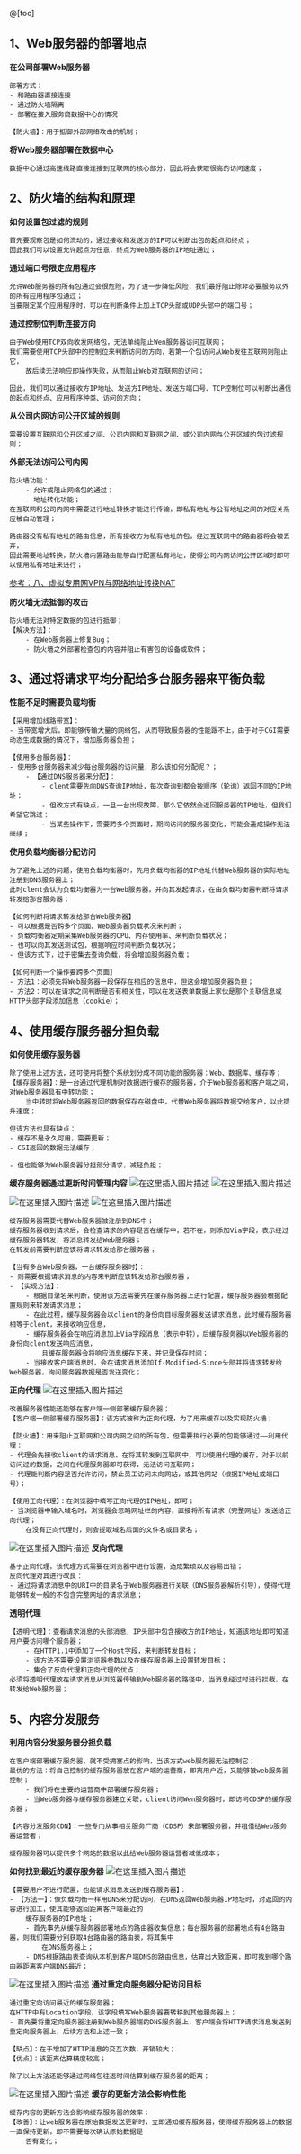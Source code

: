 @[toc]

## 1、Web服务器的部署地点
**在公司部署Web服务器**

```
部署方式：
- 和路由器直接连接
- 通过防火墙隔离
- 部署在接入服务商数据中心的情况

【防火墙】：用于抵御外部网络攻击的机制；
```
**将Web服务器部署在数据中心**

```
数据中心通过高速线路直接连接到互联网的核心部分，因此将会获取很高的访问速度；
```
## 2、防火墙的结构和原理
**如何设置包过滤的规则**
```
首先要观察包是如何流动的，通过接收和发送方的IP可以判断出包的起点和终点；
因此我们可以设置允许起点为任意，终点为Web服务器的IP地址通过；
```
**通过端口号限定应用程序**

```
允许Web服务器的所有包通过会很危险，为了进一步降低风险，我们最好阻止除非必要服务以外 的所有应用程序包通过；
当要限定某个应用程序时，可以在判断条件上加上TCP头部或UDP头部中的端口号；
```
**通过控制位判断连接方向**
```
由于Web使用TCP双向收发网络包，无法单纯阻止Wen服务器访问互联网；
我们需要使用TCP头部中的控制位来判断访问的方向，若第一个包访问从Web发往互联网则阻止它，
	故后续无法响应即操作失败，从而阻止Web对互联网的访问；

因此，我们可以通过接收方IP地址、发送方IP地址、发送方端口号、TCP控制位可以判断出通信的起点和终点、应用程序种类、访问的方向；
```

**从公司内网访问公开区域的规则**

```
需要设置互联网和公开区域之间、公司内网和互联网之间、或公司内网与公开区域的包过滤规则；
```
**外部无法访问公司内网**

```
防火墙功能：
	- 允许或阻止网络包的通过；
	- 地址转化功能；
在互联网和公司内网中需要进行地址转换才能进行传输，即私有地址与公有地址之间的对应关系应被自动管理；

路由器没有私有地址的路由信息，所有接收方为私有地址的包，经过互联网中的路由器将会被丢弃，
因此需要地址转换，防火墙内置路由能够自行配置私有地址，使得公司内网访问公开区域时即可以使用私有地址来进行；
```
[参考：八、虚拟专用网VPN与网络地址转换NAT](https://blog.csdn.net/weixin_45926547/article/details/124824013?ops_request_misc=%257B%2522request%255Fid%2522%253A%2522165357054116780366579787%2522%252C%2522scm%2522%253A%252220140713.130102334.pc%255Fblog.%2522%257D&request_id=165357054116780366579787&biz_id=0&utm_medium=distribute.pc_search_result.none-task-blog-2~blog~first_rank_ecpm_v1~rank_v31_ecpm-1-124824013-null-null.nonecase&utm_term=%E7%A7%81%E6%9C%89%E5%9C%B0%E5%9D%80&spm=1018.2226.3001.4450)

**防火墙无法抵御的攻击**
```
防火墙无法对特定数据的包进行抵御；
【解决方法】：
	- 在Web服务器上修复Bug；
	- 防火墙之外部署检查包的内容并阻止有害包的设备或软件；
```

## 3、通过将请求平均分配给多台服务器来平衡负载
**性能不足时需要负载均衡**
```
【采用增加线路带宽】：
- 当带宽增大后，即能够传输大量的网络包，从而导致服务器的性能跟不上，由于对于CGI需要动态生成数据的情况下，增加服务器负担；

【使用多台服务器】：
- 使用多台服务器来减少每台服务器的访问量，那么该如何分配呢？；
	- 【通过DNS服务器来分配】：
		- clent需要先向DNS查询IP地址，每次查询到都会按顺序（轮询）返回不同的IP地址； 
		- 但改方式有缺点，一旦一台出现故障，那么它依然会返回服务器的IP地址，但我们希望它跳过；
		- 当某些操作下，需要跨多个页面时，期间访问的服务器变化，可能会造成操作无法继续；
```
**使用负载均衡器分配访问**
```
为了避免上述的问题，使用负载均衡器时，先用负载均衡器的IP地址代替Web服务器的实际地址注册到DNS服务器上；
此时clent会认为负载均衡器为一台Web服务器，并向其发起请求，在由负载均衡器判断将请求转发给那台服务器；

【如何判断将请求转发给那台Web服务器】
- 可以根据是否跨多个页面、Web服务器负载状况来判断；
- 负载均衡器定期采集Web服务器的CPU、内存使用率、来判断负载状况；
- 也可以向其发送测试包，根据响应时间判断负载状况；
- 但该方式下，过于密集去查询负载，将会增加服务器负载；

【如何判断一个操作要跨多个页面】
- 方法1：必须先将Web服务器一段保存在相应的信息中，但这会增加服务器负担；
- 方法2：可以在请求之间判断是否有相关性，可以在发送表单数据上家伙是那个关联信息或HTTP头部字段添加信息（cookie）；
```
## 4、使用缓存服务器分担负载
**如何使用缓存服务器**
```
除了使用上述方法，还可使用将整个系统划分成不同功能的服务器：Web、数据库、缓存等；
【缓存服务器】：是一台通过代理机制对数据进行缓存的服务器，介于Web服务器和客户端之间，对Web服务器具有中转功能；
	当中转时将Web服务器返回的数据保存在磁盘中，代替Web服务器将数据交给客户，以此提升速度；

但该方法也具有缺点：
- 缓存不是永久可用，需要更新；
- CGI返回的数据无法缓存；

- 但也能够为Web服务器分担部分请求，减轻负担；
```
**缓存服务器通过更新时间管理内容**
![在这里插入图片描述](https://img-blog.csdnimg.cn/7452f8ddd1d04ab58e07ffd2069a1bb8.png)
![在这里插入图片描述](https://img-blog.csdnimg.cn/ef2571bc92004e65b1cec8b773aee167.png)

![在这里插入图片描述](https://img-blog.csdnimg.cn/c2b2af7382024245b0a5f1a8945029e7.png)
![在这里插入图片描述](https://img-blog.csdnimg.cn/be0c211ca0cc4552a33db3b2b1a822a4.png)


```
缓存服务器需要代替Web服务器被注册到DNS中；
缓存服务器收到请求后，会检查请求的内容是否在缓存中，若不在，则添加Via字段，表示经过缓存服务器转发，将消息转发给Web服务器；
在转发前需要判断应该将请求转发给那台服务器；

【当有多台Web服务器，一台缓存服务器时】：
- 则需要根据请求消息的内容来判断应该转发给那台服务器；
- 【实现方法】：
	- 根据目录名来判断，使用该方法需要先在缓存服务器上进行配置，缓存服务器会根据配置规则来转发请求消息；
	- 在此过程，缓存服务器会以client的身份向目标服务器发送请求消息，此时缓存服务器相等于clent，来接收响应信息，
	- 缓存服务器会在响应消息加上Via字段消息（表示中转），后缓存服务器以Web服务器的身份向clent发送响应消息，
		且缓存服务器会将响应消息缓存下来，并记录保存时间；
	- 当接收客户端消息时，会在请求消息添加If-Modified-Since头部并将请求转发给Web服务器，询问服务器数据是否发送变化；
```

**正向代理**
![在这里插入图片描述](https://img-blog.csdnimg.cn/984b697c1fe14158b31ad48363487451.png)

```
改善服务器性能还能够在客户端一侧部署缓存服务器；
【客户端一侧部署缓存服务器】：该方式被称为正向代理，为了用来缓存以及实现防火墙；

【防火墙】：用来阻止互联网和公司内网之间的所有包，但需要执行必要的包能够通过——利用代理；
- 代理会先接收client的请求消息，在将其转发到互联网中，可以使用代理的缓存，对于以前访问过的数据，之间在代理服务器即可获得，无法访问互联网；
- 代理能判断内容是否允许访问，禁止员工访问未向网站，或其他网站（根据IP地址或端口号）；

【使用正向代理】：在浏览器中填写正向代理的IP地址，即可；
- 当浏览器中输入域名时，浏览器会忽略网址栏的内容，直接将所有请求（完整网址）发送给正向代理；
	在没有正向代理时，则会提取域名后面的文件名或目录名；
```
![在这里插入图片描述](https://img-blog.csdnimg.cn/2f4a413ff8454c3fae4b35e0cca63d82.png)
**反向代理**
```
基于正向代理，该代理方式需要在浏览器中进行设置，造成繁琐以及容易出错；
反向代理对其进行改良：
- 通过将请求消息中的URI中的目录名于Web服务器进行关联（DNS服务器解析引导），使得代理能够转发一般的不包含完整网址的请求消息；
```

**透明代理**
```
【透明代理】：查看请求消息的头部消息，IP头部中包含接收方的IP地址，知道该地址即可知道用户要访问哪个服务器；
	- 在HTTP1.1中添加了一个Host字段，来判断转发目标；
	- 该方法不需要设置浏览器参数以及在缓存服务器上设置转发目标；
	- 集合了反向代理和正向代理的优点；
必须将透明代理放在请求消息从浏览器传输到Web服务器的路径中，当消息经过时进行拦截，在转发给Web服务器；
```

## 5、内容分发服务
**利用内容分发服务器分担负载**

```
在客户端部署缓存服务器，就不受拥塞点的影响，当该方式web服务器无法控制它；
最优的方法：将自己控制的缓存服务器放在客户端的运营商，即离用户近，又能够被web服务器控制；
	- 我们将在主要的运营商中部署缓存服务器；
	- 当Web服务器与缓存服务器建立关联，client访问Wen服务器时，即访问CDSP的缓存服务器；

【内容分发服务CDN】：一些专门从事相关服务厂商（CDSP）来部署服务器，并租借给Web服务器运营者；

缓存服务器可以提供多个网站的数据以此给Web服务器运营者减低成本；
```
**如何找到最近的缓存服务器**
![在这里插入图片描述](https://img-blog.csdnimg.cn/fb4ca372374a4154ac6db7ea6ae3ac28.png)
```
【需要用户不进行配置，也能请求消息发送到缓存服务器】：
- 【方法一】：像负载均衡一样用DNS来分配访问，在DNS返回Web服务器IP地址时，对返回的内容进行加工，使其能够返回距离客户端最近的
	缓存服务器的IP地址；
	- 首先事先从缓存服务器部署地点的路由器收集信息；每台服务器的部署地点有4台路由器，则我们需要分别获取4台路由器的路由表，将其集中
		在DNS服务器上；
	- DNS根据路由表查询从本机到客户端DNS的路由信息，估算出大致距离，即可找到哪个路由器距离客户端DNS最近；
```
![在这里插入图片描述](https://img-blog.csdnimg.cn/403ce2b4db45425e969b3ae038cb12f9.png)
**通过重定向服务器分配访问目标**
```
通过重定向访问最近的缓存服务器；
在HTTP中有Location字段，该字段填写Web服务器要转移到其他服务器上；
- 首先要将重定向服务器注册到Web服务器端的DNS服务器上，客户端会将HTTP请求消息发送到重定向服务器上，后续方法和上述一致；

【缺点】：在于增加了HTTP消息的交互次数，开销较大；
【优点】：该距离估算精度较高；

除了以上方法还能够通过网络包往返时间估算到缓存服务器的距离；
```
![在这里插入图片描述](https://img-blog.csdnimg.cn/6422b32cd2e64ac786a3c4977c1f9131.png)
**缓存的更新方法会影响性能**

```
缓存内容的更新方法会影响缓存服务器的效率；
【改善】：让web服务器在原始数据发送更新时，立即通知缓存服务器，使得缓存服务器上的数据一直保持更新，即不需要每次确认原始数据是
	否有变化；
```